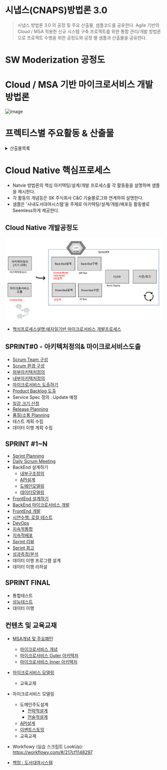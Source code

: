 # 시냅스(CNAPS)방법론 3.0
> 시냅스 방법론 3.0 의 공정 및 주요 산출물, 샘플코드를 공유한다.
> Agile 기반의 Cloud / MSA 적용한 신규 시스템 구축 프로젝트를 위한 통합 관리/개발 방법론으로 프로젝트 수행을 위한 공정도와 공정 별 샘플과 산출물을 공유한다.



# SW Moderization 공정도



# Cloud / MSA 기반 마이크로서비스 개발 방법론

![image](https://user-images.githubusercontent.com/18652530/96830176-f0e1ef80-1475-11eb-8301-798117fa9913.png)

# 프렉티스별 주요활동 & 산출물 

<details>
<summary>산출물목록</summary>
<div markdown="1">

|Phase|Practice | Step | Output |
|------|------|---|---|
|Sprint0|**외부아키텍처정의**|- 인프라정의<br>- 플랫폼정의<br>- 백엔드서비스정의<br>- 통신방법정의<br>- 배포정책정의|인프라구성도<br>아키텍처구성도<br>배포구성도|
||**내부아키텍처정의**|- 프론트엔드기술정의<br>- 서비스내부구조정의<br>- 비지니스로직구조설계<br>- 데이터매핑구조설계<br>|서비스별패키지구조<br>기타아키텍처문서|
||**구현환경정의**|- 개발환경정의<br>- CI/CD환경구성<br>-  테스트환경정의<br>- 운영환경정의|클라우드 개발/테스트/운영환경<br>CI/CD환경|
||**마이크로서비스도출**|- 서브시스템식별<br>- 바운디드컨텍스트식별<br>- 마이크로서비스도출|서비스맵|
||**서비스스펙(SPEC)정의**|- 서비스별KeyConcept정의|서비스별KeyConcept<br>인터페이스정의서|
||테스트계획수립|- 테스트수행대상정의<br>- 테스트수행절차,방법,도구정의|테스트수행계획서|
||데이터이행계획수립|- 데이터이행대상정의<br>- 데이터이행방법정의|데이터이행계획서|
|SprintN#|**마이크로서비스모델링**|- 도메인모델링<br>- 데이터모델링<br>- API정의|도메인모델<br>데이터모델<br>API설계서|
||**백엔드구현**|- 백엔드코드구현<br>- 저장소구현 <br>- API테스트수행|백엔드구현소스|
||**UI설계**|-UI레이아웃정의<br>-UI속성및이벤트정의|UI설계서|
||**프론트엔드구현**|- 프론드엔드코드구현 <br>- UI단위테스트수행|프론트엔드구현소스|
||**지속적통합**|- 파이프라인설계<br>- 빌드잡구현<br>- 빌드수행|파이프라인(빌드)<br>빌드결과|
||**지속적배포**|- 파이프라인설계<br>- 배포잡구현<br>- 배포수행|파이프라인(배포)<br>배포된서비스|
||데이터이행프로그램설계|- 이행절차설계<br>- 데이터클렌징<br>- 신구매핑정의|데이터매핑정의서|
||데이터이행리허설|- 테스트데이터준비<br>- 데이터이행테스트수행<br>- 이행절차보완|이행리허설결과|
|Test&Release|통합테스트|- 통합테스트환경준비<br>- 통합테스트수행<br>- 결과정리및결함수정|식별결함|
||성능테스트|- 성능테스트계획수립<br>- 환경준비 <br>- 성능테스트수행<br>- 결과정리및조치 |성능테스트수행결과서|
||데이터이행|- 기초데이터이행<br>- 본데이터이행||
||릴리즈|- 릴리즈수행|운영환경|

</div>
</details>

# Cloud Native 핵심프로세스 
- Natvie 방법론의 핵심 아키텍팅/설계/개발 프로세스를 각 활동들을 설명하며 샘플을 제시한다.
- 각 활동의 개념등은 SK 주식회사 C&C 기술블로그와 연계하여 설명한다.
- 샘플은 '사내도서대여시스템'을 주제로 아키텍팅/설계/개발/배포등 활동별로 Seemless하게 제공한다.

## Cloud Native 개발공정도
![설계/개발공정도](https://github.com/CNAPS-MSA/CNAPS3/blob/master/img/agileP.png)  
- [핵심프로세스설명:애자일기반 마이크로서비스 개발프로세스](https://engineering-skcc.github.io/agile/microservice-agile/)

## SPRINT#0 - 아키텍처정의& 마이크로서비스도출
- [Scrum Team 구성](https://engineering-skcc.github.io/agile-quickguide/Agile-QuickGuide03-스크럼팀구성/)
- [Scrum 환경 구성](https://engineering-skcc.github.io/agile-quickguide/Agile-QuickGuide08-스크럼환경/)
- [외부아키텍처정의](/contents/outerarchi.md) 
- [내부아키텍처정의](/contents/innerarchi.md)  
- [마이크로서비스 도출하기](/contents/ddd.md) 
- [Product Backlog 도출](https://engineering-skcc.github.io/agile-quickguide/Agile-QuickGuide04-제품백로그도출/)
- Service Spec 정의 : Update 예정
- [일감 크기 산정](https://engineering-skcc.github.io/agile-quickguide/Agile-QuickGuide05-일감크기추정/)
- [Release Planning](https://engineering-skcc.github.io/agile-quickguide/Agile-QuickGuide06-릴리즈계획/)
- [품질/소통 Planning](https://engineering-skcc.github.io/agile-quickguide/Agile-QuickGuide07-소통&품질/)
- 테스트 계획 수립 
- 데이터 이행 계획 수립 

## SPRINT #1~N
- [Sprint Planning](https://engineering-skcc.github.io/agile-quickguide/Agile-QuickGuide11-스프린트계획/)
- [Daily Scrum Meeting](https://engineering-skcc.github.io/agile-quickguide/Agile-QuickGuide12-스크럼미팅/)
- BackEnd 설계하기 
  - [내부구조정의](/contents/mspackage.md) 
  - [API설계](/contents/API.md) 
  - [도메인모델링](/contents/domain.md) 
  - [데이터모델링](/contents/data.md) 
 - [FrontEnd 설계하기](https://engineering-skcc.github.io/microservice%20modeling/FrontEnd-modeling/)
- [BackEnd 마이크로서비스 개발](/contents/backEnddomain.md) 
- [FrontEnd 개발](/contents/jhipster-front1.md)
- [시연수행: 로컬 테스트](/contents/backend_localtest.md)
- [DevOps](/contents/devops.md)
- [지속적통합](/contents/ci.md)
- [지속적배포](/contents/cd.md) 
- [Sprint 리뷰](https://engineering-skcc.github.io/agile-quickguide/Agile-QuickGuide13-스프린트리뷰/)
- [Sprint 회고](https://engineering-skcc.github.io/agile-quickguide/Agile-QuickGuide14-스프린트회고/)
- [성과측정/분석](https://engineering-skcc.github.io/agile-quickguide/Agile-QuickGuide15-성과측정/)
- 데이터 이행 프로그램 설계
- 데이터 이행 리허설

## SPRINT FINAL
- 통합테스트
- [성능테스트](https://engineering-skcc.github.io/performancetest/Cloud-환경-성능부하테스트/)
- 데이터 이행

## 컨텐츠 및 교육교재
  - [MSA개념 및 주요패턴](https://engineering-skcc.github.io/tags/microservice/)
    - [마이크로서비스 개념](https://engineering-skcc.github.io/categories/#microservice-%EA%B0%9C%EB%85%90)
    - [마이크로서비스 Outer 아키텍처](https://engineering-skcc.github.io/categories/#microservice-outer-achitecture)
    - [마이크로서비스 Inner 아키텍처](https://engineering-skcc.github.io/categories/#microservice-inner-achitecture)
  - [마이크로서비스 모델링](https://engineering-skcc.github.io/categories/#microservice-modeling)
    - 교육교재 
  - 마이크로서비스 모델링 
    - 도메인주도설계
      - [전략적설계](https://engineering-skcc.github.io/microservice%20modeling/ddd-Srategic-design/)
      - [전술적설계](https://engineering-skcc.github.io/microservice%20modeling/BackEnd-modeling-domainModeling/)
    - [API설계](https://engineering-skcc.github.io/microservice%20modeling/BackEnd-modeling-API/)
    - [이벤트스토밍](https://engineering-skcc.github.io/microservice%20modeling/Event-Storming/)
    - 교육교재
  - Workflowy (실습 스크립트 LookUp): https://workflowy.com/#/217cf1148297
   
- [백업 : 도서대여시스템](/contents/sample.md)

